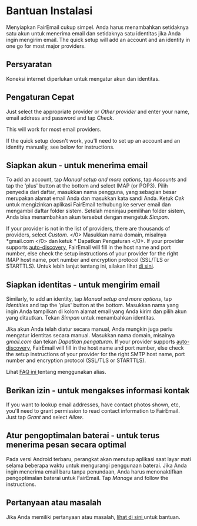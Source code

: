 # Bantuan Instalasi

Menyiapkan FairEmail cukup simpel. Anda harus menambahkan setidaknya satu akun untuk menerima email dan setidaknya satu identitas jika Anda ingin mengirim email. The quick setup will add an account and an identity in one go for most major providers.

## Persyaratan

Koneksi internet diperlukan untuk mengatur akun dan identitas.

## Pengaturan Cepat

Just select the appropriate provider or *Other provider* and enter your name, email address and password and tap *Check*.

This will work for most email providers.

If the quick setup doesn't work, you'll need to set up an account and an identity manually, see below for instructions.

## Siapkan akun - untuk menerima email

To add an account, tap *Manual setup and more options*, tap *Accounts* and tap the 'plus' button at the bottom and select IMAP (or POP3). Pilih penyedia dari daftar, masukkan nama pengguna, yang sebagian besar merupakan alamat email Anda dan masukkan kata sandi Anda. Ketuk *Cek* untuk mengizinkan aplikasi FairEmail terhubung ke server email dan mengambil daftar folder sistem. Setelah meninjau pemilihan folder sistem, Anda bisa menambahkan akun tersebut dengan mengetuk *Simpan*.

If your provider is not in the list of providers, there are thousands of providers, select *Custom*. </em></em></0> Masukkan nama domain, misalnya *gmail.com </0> dan ketuk * Dapatkan Pengaturan </0>. If your provider supports [auto-discovery](https://tools.ietf.org/html/rfc6186), FairEmail will fill in the host name and port number, else check the setup instructions of your provider for the right IMAP host name, port number and encryption protocol (SSL/TLS or STARTTLS). Untuk lebih lanjut tentang ini, silakan lihat [di sini](https://github.com/M66B/FairEmail/blob/master/FAQ.md#authorizing-accounts).</p> 

## Siapkan identitas - untuk mengirim email

Similarly, to add an identity, tap *Manual setup and more options*, tap *Identities* and tap the 'plus' button at the bottom. Masukkan nama yang ingin Anda tampilkan di kolom alamat email yang Anda kirim dan pilih akun yang ditautkan. Tekan *Simpan* untuk menambahkan identitas.

Jika akun Anda telah diatur secara manual, Anda mungkin juga perlu mengatur identitas secara manual. Masukkan nama domain, misalnya *gmail.com* dan tekan *Dapatkan pengaturan*. If your provider supports [auto-discovery](https://tools.ietf.org/html/rfc6186), FairEmail will fill in the host name and port number, else check the setup instructions of your provider for the right SMTP host name, port number and encryption protocol (SSL/TLS or STARTTLS).

Lihat [ FAQ ini ](https://github.com/M66B/FairEmail/blob/master/FAQ.md#FAQ9) tentang menggunakan alias.

## Berikan izin - untuk mengakses informasi kontak

If you want to lookup email addresses, have contact photos shown, etc, you'll need to grant permission to read contact information to FairEmail. Just tap *Grant* and select *Allow*.

## Atur pengoptimalan baterai - untuk terus menerima pesan secara optimal

Pada versi Android terbaru, perangkat akan menutup aplikasi saat layar mati selama beberapa waktu untuk mengurangi penggunaan baterai. Jika Anda ingin menerima email baru tanpa penundaan, Anda harus menonaktifkan pengoptimalan baterai untuk FairEmail. Tap *Manage* and follow the instructions.

## Pertanyaan atau masalah

Jika Anda memiliki pertanyaan atau masalah, [ lihat di sini ](https://github.com/M66B/FairEmail/blob/master/FAQ.md) untuk bantuan.